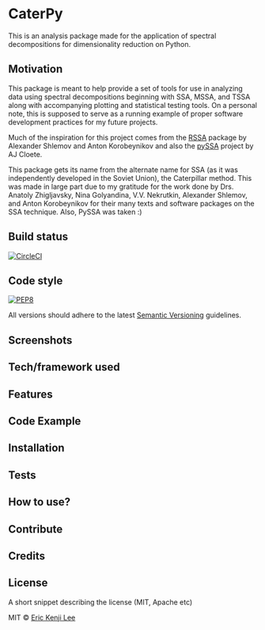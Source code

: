 # CaterPy
This is an analysis package made for the application of spectral decompositions for dimensionality reduction on Python.

## Motivation
This package is meant to help provide a set of tools for use in analyzing data using spectral decompositions beginning with SSA,
MSSA, and TSSA along with accompanying plotting and statistical testing tools. On a personal note, this is supposed to serve as a running example of proper software development practices for my future projects.

Much of the inspiration for this project comes from the [RSSA](https://github.com/asl/rssa) package by Alexander Shlemov and Anton Korobeynikov and also the [pySSA](https://github.com/aj-cloete/pySSA) project by AJ Cloete.

This package gets its name from the alternate name for SSA (as it was independently developed in the Soviet Union), the Caterpillar method. This was made in large part due to my gratitude for the work done by Drs. Anatoly Zhigljavsky, Nina Golyandina, V.V. Nekrutkin, Alexander Shlemov, and Anton Korobeynikov for their many texts and software packages on the SSA technique. Also, PySSA was taken :)


## Build status
[![CircleCI](https://circleci.com/gh/EricKenjiLee/PySpec/tree/master.svg?style=svg)](https://circleci.com/gh/EricKenjiLee/PySpec/tree/master)

## Code style
[![PEP8](https://img.shields.io/badge/code%20style-pep8-green.svg)](https://www.python.org/dev/peps/pep-0008/)

All versions should adhere to the latest [Semantic Versioning](https://semver.org/) guidelines.
 
## Screenshots


## Tech/framework used

## Features

## Code Example

## Installation

## Tests

## How to use?

## Contribute

## Credits

## License
A short snippet describing the license (MIT, Apache etc)

MIT © [Eric Kenji Lee]()

